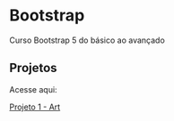 # Bootstrap
 Curso Bootstrap 5 do básico ao avançado

 <h2>Projetos</h2>
<p>Acesse aqui:</p>

<a href="#" target="_blank">Projeto 1 - Art</a> <br>
 

